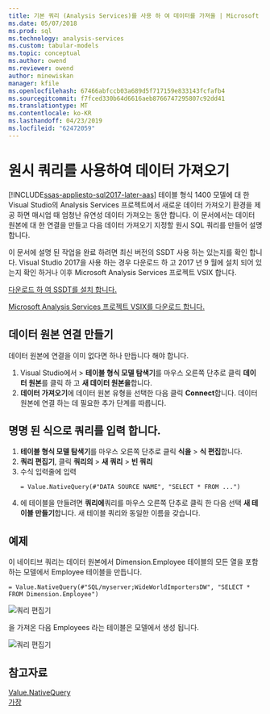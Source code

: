```yaml
---
title: 기본 쿼리 (Analysis Services)를 사용 하 여 데이터를 가져올 | Microsoft Docs
ms.date: 05/07/2018
ms.prod: sql
ms.technology: analysis-services
ms.custom: tabular-models
ms.topic: conceptual
ms.author: owend
ms.reviewer: owend
author: minewiskan
manager: kfile
ms.openlocfilehash: 67466abfccb03a689d5f717159e833143fcfafb4
ms.sourcegitcommit: f7fced330b64d6616aeb8766747295807c92dd41
ms.translationtype: MT
ms.contentlocale: ko-KR
ms.lasthandoff: 04/23/2019
ms.locfileid: "62472059"
---
```

# <a name="import-data-by-using-a-native-query"></a>원시 쿼리를 사용하여 데이터 가져오기
[!INCLUDE[ssas-appliesto-sql2017-later-aas](../../includes/ssas-appliesto-sql2017-later-aas.md)]
테이블 형식 1400 모델에 대 한 Visual Studio의 Analysis Services 프로젝트에서 새로운 데이터 가져오기 환경을 제공 하면 매시업 때 엄청난 유연성 데이터 가져오는 동안 합니다. 이 문서에서는 데이터 원본에 대 한 연결을 만들고 다음 데이터 가져오기 지정할 원시 SQL 쿼리를 만들어 설명 합니다.

이 문서에 설명 된 작업을 완료 하려면 최신 버전의 SSDT 사용 하는 있는지를 확인 합니다. Visual Studio 2017을 사용 하는 경우 다운로드 하 고 2017 년 9 월에 설치 되어 있는지 확인 하거나 이후 Microsoft Analysis Services 프로젝트 VSIX 합니다.

[다운로드 하 여 SSDT를 설치 합니다.](../../ssdt/download-sql-server-data-tools-ssdt.md)

[Microsoft Analysis Services 프로젝트 VSIX를 다운로드 합니다.](https://marketplace.visualstudio.com/items?itemName=ProBITools.MicrosoftAnalysisServicesModelingProjects)

## <a name="create-a-datasource-connection"></a>데이터 원본 연결 만들기
데이터 원본에 연결을 이미 없다면 하나 만듭니다 해야 합니다.

1. Visual Studio에서 > **테이블 형식 모델 탐색기**를 마우스 오른쪽 단추로 클릭 **데이터 원본**를 클릭 하 고 **새 데이터 원본을**합니다.
2. **데이터 가져오기**에 데이터 원본 유형을 선택한 다음 클릭 **Connect**합니다. 데이터 원본에 연결 하는 데 필요한 추가 단계를 따릅니다.


## <a name="enter-a-query-as-a-named-expression"></a>명명 된 식으로 쿼리를 입력 합니다.
1. **테이블 형식 모델 탐색기**를 마우스 오른쪽 단추로 클릭 **식을** > **식 편집**합니다.
2. **쿼리 편집기**, 클릭 **쿼리의** > **새 쿼리** > **빈 쿼리**
3. 수식 입력줄에 입력
    ```
    = Value.NativeQuery(#"DATA SOURCE NAME", "SELECT * FROM ...")
    ```
4. 에 테이블을 만들려면 **쿼리에**쿼리를 마우스 오른쪽 단추로 클릭 한 다음 선택 **새 테이블 만들기**합니다. 새 테이블 쿼리와 동일한 이름을 갖습니다.


## <a name="example"></a>예제
이 네이티브 쿼리는 데이터 원본에서 Dimension.Employee 테이블의 모든 열을 포함 하는 모델에서 Employee 테이블을 만듭니다.

```
= Value.NativeQuery(#"SQL/myserver;WideWorldImportersDW", "SELECT * FROM Dimension.Employee")
```
![쿼리 편집기](media/ssas-import-query-example.png)


을 가져온 다음 Employees 라는 테이블은 모델에서 생성 됩니다.   

![쿼리 편집기](media/ssas-import-query-example-table.png)


## <a name="see-also"></a>참고자료  
 [Value.NativeQuery](https://msdn.microsoft.com/library/mt736917.aspx)   
 [가장](../../analysis-services/tabular-models/impersonation-ssas-tabular.md)   

  
